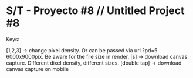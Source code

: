 # S/T - Proyecto #8 // Untitled Project #8

Keys:

[1,2,3] -> change pixel density. Or can be passed via url ?pd=5 6000x9000pix. Be aware for the file size in render. 
[s] -> download canvas capture. Different dixel density, different sizes.
[double tap] -> download canvas capture on mobile


